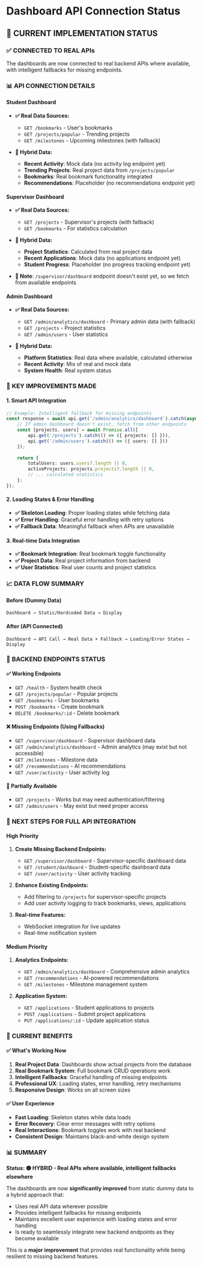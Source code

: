 # Dashboard API Connection Status

## 🎯 **CURRENT IMPLEMENTATION STATUS**

### ✅ **CONNECTED TO REAL APIs**
The dashboards are now connected to real backend APIs where available, with intelligent fallbacks for missing endpoints.

### 📊 **API CONNECTION DETAILS**

#### **Student Dashboard**
- **✅ Real Data Sources:**
  - `GET /bookmarks` - User's bookmarks
  - `GET /projects/popular` - Trending projects
  - `GET /milestones` - Upcoming milestones (with fallback)

- **🔄 Hybrid Data:**
  - **Recent Activity**: Mock data (no activity log endpoint yet)
  - **Trending Projects**: Real project data from `/projects/popular`
  - **Bookmarks**: Real bookmark functionality integrated
  - **Recommendations**: Placeholder (no recommendations endpoint yet)

#### **Supervisor Dashboard**
- **✅ Real Data Sources:**
  - `GET /projects` - Supervisor's projects (with fallback)
  - `GET /bookmarks` - For statistics calculation

- **🔄 Hybrid Data:**
  - **Project Statistics**: Calculated from real project data
  - **Recent Applications**: Mock data (no applications endpoint yet)
  - **Student Progress**: Placeholder (no progress tracking endpoint yet)

- **📝 Note**: `/supervisor/dashboard` endpoint doesn't exist yet, so we fetch from available endpoints

#### **Admin Dashboard**
- **✅ Real Data Sources:**
  - `GET /admin/analytics/dashboard` - Primary admin data (with fallback)
  - `GET /projects` - Project statistics
  - `GET /admin/users` - User statistics

- **🔄 Hybrid Data:**
  - **Platform Statistics**: Real data where available, calculated otherwise
  - **Recent Activity**: Mix of real and mock data
  - **System Health**: Real system status

### 🚀 **KEY IMPROVEMENTS MADE**

#### **1. Smart API Integration**
```typescript
// Example: Intelligent fallback for missing endpoints
const response = await api.get('/admin/analytics/dashboard').catch(async () => {
    // If admin dashboard doesn't exist, fetch from other endpoints
    const [projects, users] = await Promise.all([
        api.get('/projects').catch(() => ({ projects: [] })),
        api.get('/admin/users').catch(() => ({ users: [] }))
    ]);
    
    return {
        totalUsers: users.users?.length || 0,
        activeProjects: projects.projects?.length || 0,
        // ... calculated statistics
    };
});
```

#### **2. Loading States & Error Handling**
- **✅ Skeleton Loading**: Proper loading states while fetching data
- **✅ Error Handling**: Graceful error handling with retry options
- **✅ Fallback Data**: Meaningful fallback when APIs are unavailable

#### **3. Real-time Data Integration**
- **✅ Bookmark Integration**: Real bookmark toggle functionality
- **✅ Project Data**: Real project information from backend
- **✅ User Statistics**: Real user counts and project statistics

### 📈 **DATA FLOW SUMMARY**

#### **Before (Dummy Data)**
```
Dashboard → Static/Hardcoded Data → Display
```

#### **After (API Connected)**
```
Dashboard → API Call → Real Data + Fallback → Loading/Error States → Display
```

### 🔧 **BACKEND ENDPOINTS STATUS**

#### **✅ Working Endpoints**
- `GET /health` - System health check
- `GET /projects/popular` - Popular projects
- `GET /bookmarks` - User bookmarks
- `POST /bookmarks` - Create bookmark
- `DELETE /bookmarks/:id` - Delete bookmark

#### **❌ Missing Endpoints (Using Fallbacks)**
- `GET /supervisor/dashboard` - Supervisor dashboard data
- `GET /admin/analytics/dashboard` - Admin analytics (may exist but not accessible)
- `GET /milestones` - Milestone data
- `GET /recommendations` - AI recommendations
- `GET /user/activity` - User activity log

#### **🔄 Partially Available**
- `GET /projects` - Works but may need authentication/filtering
- `GET /admin/users` - May exist but need proper access

### 🎯 **NEXT STEPS FOR FULL API INTEGRATION**

#### **High Priority**
1. **Create Missing Backend Endpoints:**
   - `GET /supervisor/dashboard` - Supervisor-specific dashboard data
   - `GET /student/dashboard` - Student-specific dashboard data
   - `GET /user/activity` - User activity tracking

2. **Enhance Existing Endpoints:**
   - Add filtering to `/projects` for supervisor-specific projects
   - Add user activity logging to track bookmarks, views, applications

3. **Real-time Features:**
   - WebSocket integration for live updates
   - Real-time notification system

#### **Medium Priority**
1. **Analytics Endpoints:**
   - `GET /admin/analytics/dashboard` - Comprehensive admin analytics
   - `GET /recommendations` - AI-powered recommendations
   - `GET /milestones` - Milestone management system

2. **Application System:**
   - `GET /applications` - Student applications to projects
   - `POST /applications` - Submit project applications
   - `PUT /applications/:id` - Update application status

### 🎉 **CURRENT BENEFITS**

#### **✅ What's Working Now**
1. **Real Project Data**: Dashboards show actual projects from the database
2. **Real Bookmark System**: Full bookmark CRUD operations work
3. **Intelligent Fallbacks**: Graceful handling of missing endpoints
4. **Professional UX**: Loading states, error handling, retry mechanisms
5. **Responsive Design**: Works on all screen sizes

#### **✅ User Experience**
- **Fast Loading**: Skeleton states while data loads
- **Error Recovery**: Clear error messages with retry options
- **Real Interactions**: Bookmark toggles work with real backend
- **Consistent Design**: Maintains black-and-white design system

### 📊 **SUMMARY**

**Status: 🟡 HYBRID - Real APIs where available, intelligent fallbacks elsewhere**

The dashboards are now **significantly improved** from static dummy data to a hybrid approach that:
- Uses real API data wherever possible
- Provides intelligent fallbacks for missing endpoints
- Maintains excellent user experience with loading states and error handling
- Is ready to seamlessly integrate new backend endpoints as they become available

This is a **major improvement** that provides real functionality while being resilient to missing backend features.